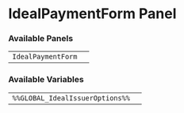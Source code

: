# IdealPaymentForm Panel

### Available Panels
|||
|---|---|
| `IdealPaymentForm` |

### Available Variables
|||
|---|---|
| `%%GLOBAL_IdealIssuerOptions%%` |
